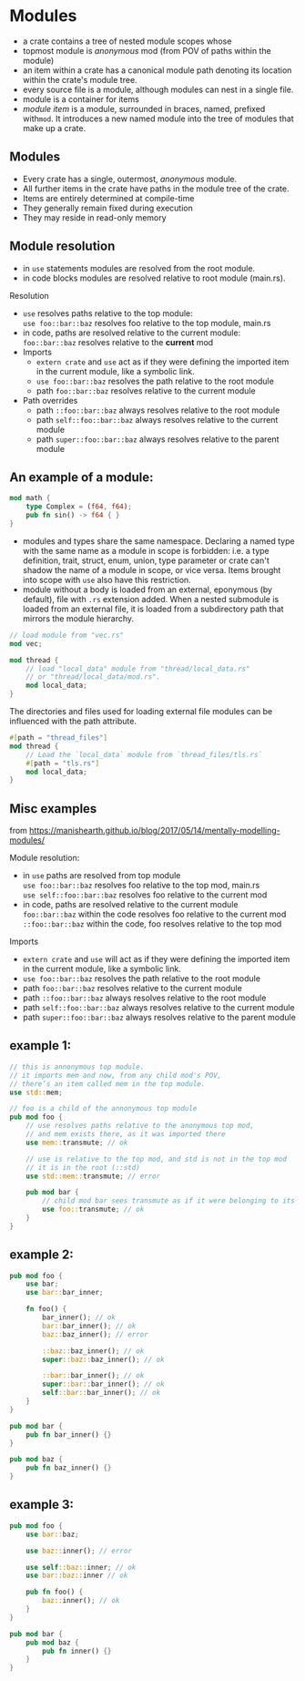 # Modules

- a crate contains a tree of nested module scopes whose
- topmost module is _anonymous_ mod (from POV of paths within the module)
- an item within a crate has a canonical module path denoting its location within the crate's module tree.
- every source file is a module, although modules can nest in a single file.
- module is a container for items
- _module item_ is a module, surrounded in braces, named, prefixed with`mod`. It introduces a new named module into the tree of modules that make up a crate.

## Modules
- Every crate has a single, outermost, _anonymous_ module.
- All further items in the crate have paths in the module tree of the crate.
- Items are entirely determined at compile-time
- They generally remain fixed during execution
- They may reside in read-only memory




## Module resolution
- in `use` statements modules are resolved from the root module.
- in code blocks modules are resolved relative to root module (main.rs).

Resolution
- `use` resolves paths relative to the top module:   
  `use foo::bar::baz` resolves foo relative to the top module, main.rs    
- in code, paths are resolved relative to the current module:   
  `foo::bar::baz` resolves relative to the **current** mod   
- Imports
  - `extern crate` and `use` act as if they were defining the imported item in the current module, like a symbolic link.
  - `use foo::bar::baz` resolves the path relative to the root module
  - path `foo::bar::baz` resolves relative to the current module
- Path overrides
  - path `::foo::bar::baz` always resolves relative to the root module
  - path `self::foo::bar::baz` always resolves relative to the current module
  - path `super::foo::bar::baz` always resolves relative to the parent module



## An example of a module:

```rust
mod math {
    type Complex = (f64, f64);
    pub fn sin() -> f64 { }
}
```

- modules and types share the same namespace. Declaring a named type with the same name as a module in scope is forbidden: i.e. a type definition, trait, struct, enum, union, type parameter or crate can't shadow the name of a module in scope, or vice versa. Items brought into scope with `use` also have this restriction.
- module without a body is loaded from an external, eponymous (by default), file with `.rs` extension added. When a nested submodule is loaded from an external file, it is loaded from a subdirectory path that mirrors the module hierarchy.


```rust
// load module from "vec.rs"
mod vec;

mod thread {
    // load "local_data" module from "thread/local_data.rs"
    // or "thread/local_data/mod.rs".
    mod local_data;
}
```

The directories and files used for loading external file modules can be influenced with the path attribute.

```rust
#[path = "thread_files"]
mod thread {
    // Load the `local_data` module from `thread_files/tls.rs`
    #[path = "tls.rs"]
    mod local_data;
}
```


## Misc examples
from https://manishearth.github.io/blog/2017/05/14/mentally-modelling-modules/

Module resolution:
- in `use` paths are resolved from top module   
  `use foo::bar::baz` resolves foo relative to the top mod, main.rs    
  `use self::foo::bar::baz` resolves foo relative to the current mod
- in code, paths are resolved relative to the current module   
  `foo::bar::baz` within the code resolves foo relative to the current mod   
  `::foo::bar::baz` within the code, foo resolves relative to the top mod


Imports
- `extern crate` and `use` will act as if they were defining the imported item in the current module, like a symbolic link.
- `use foo::bar::baz` resolves the path relative to the root module
- path `foo::bar::baz` resolves relative to the current module
- path `::foo::bar::baz` always resolves relative to the root module
- path `self::foo::bar::baz` always resolves relative to the current module
- path `super::foo::bar::baz` always resolves relative to the parent module


## example 1:

```rust
// this is annonymous top module.
// it imports mem and now, from any child mod's POV,
// there’s an item called mem in the top module.
use std::mem;

// foo is a child of the annonymous top module
pub mod foo {
    // use resolves paths relative to the anonymous top mod,
    // and mem exists there, as it was imported there
    use mem::transmute; // ok

    // use is relative to the top mod, and std is not in the top mod
    // it is in the root (::std)
    use std::mem::transmute; // error

    pub mod bar {
        // child mod bar sees transmute as if it were belonging to its parent
        use foo::transmute; // ok
    }
}
```

## example 2:

```rust
pub mod foo {
    use bar;
    use bar::bar_inner;

    fn foo() {
        bar_inner(); // ok
        bar::bar_inner(); // ok
        baz::baz_inner(); // error

        ::baz::baz_inner(); // ok
        super::baz::baz_inner(); // ok

        ::bar::bar_inner(); // ok
        super::bar::bar_inner(); // ok
        self::bar::bar_inner(); // ok
    }
}

pub mod bar {
    pub fn bar_inner() {}
}

pub mod baz {
    pub fn baz_inner() {}
}
```

## example 3:

```rust
pub mod foo {
    use bar::baz;

    use baz::inner(); // error

    use self::baz::inner; // ok
    use bar::baz::inner // ok

    pub fn foo() {
        baz::inner(); // ok
    }
}

pub mod bar {
    pub mod baz {
        pub fn inner() {}
    }
}
```
